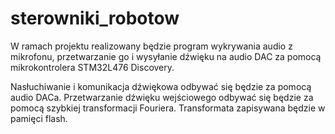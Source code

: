 # sterowniki_robotow

W ramach projektu realizowany będzie program wykrywania audio z mikrofonu, przetwarzanie go i wysyłanie dźwięku na audio DAC za pomocą mikrokontrolera STM32L476 Discovery.

Nasłuchiwanie i komunikacja dźwiękowa odbywać się będzie za pomocą audio DACa. Przetwarzanie dźwięku wejściowego odbywać się będzie za pomocą szybkiej transformacji Fouriera. Transformata zapisywana będzie w pamięci flash.
